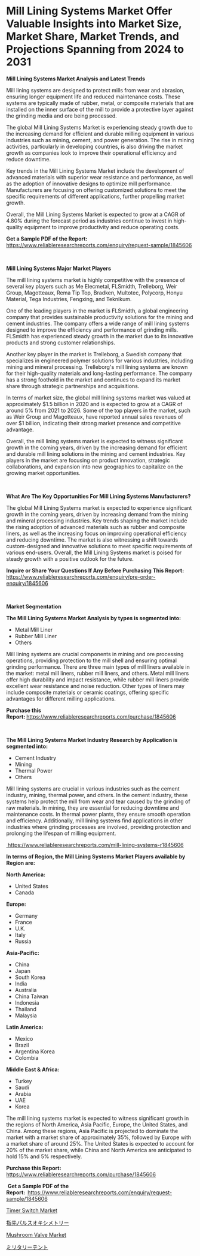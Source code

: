 <p><h1>Mill Lining Systems Market Offer Valuable Insights into Market Size, Market Share, Market Trends, and Projections Spanning from 2024 to 2031</h1></p><p><strong>Mill Lining Systems Market Analysis and Latest Trends</strong></p>
<p><p>Mill lining systems are designed to protect mills from wear and abrasion, ensuring longer equipment life and reduced maintenance costs. These systems are typically made of rubber, metal, or composite materials that are installed on the inner surface of the mill to provide a protective layer against the grinding media and ore being processed.</p><p>The global Mill Lining Systems Market is experiencing steady growth due to the increasing demand for efficient and durable milling equipment in various industries such as mining, cement, and power generation. The rise in mining activities, particularly in developing countries, is also driving the market growth as companies look to improve their operational efficiency and reduce downtime.</p><p>Key trends in the Mill Lining Systems Market include the development of advanced materials with superior wear resistance and performance, as well as the adoption of innovative designs to optimize mill performance. Manufacturers are focusing on offering customized solutions to meet the specific requirements of different applications, further propelling market growth.</p><p>Overall, the Mill Lining Systems Market is expected to grow at a CAGR of 4.80% during the forecast period as industries continue to invest in high-quality equipment to improve productivity and reduce operating costs.</p></p>
<p><strong>Get a Sample PDF of the Report:&nbsp;</strong> <a href="https://www.reliableresearchreports.com/enquiry/request-sample/1845606">https://www.reliableresearchreports.com/enquiry/request-sample/1845606</a></p>
<p>&nbsp;</p>
<p><strong>Mill Lining Systems Major Market Players</strong></p>
<p><p>The mill lining systems market is highly competitive with the presence of several key players such as Me Elecmetal, FLSmidth, Trelleborg, Weir Group, Magotteaux, Rema Tip Top, Bradken, Multotec, Polycorp, Honyu Material, Tega Industries, Fengxing, and Teknikum.</p><p>One of the leading players in the market is FLSmidth, a global engineering company that provides sustainable productivity solutions for the mining and cement industries. The company offers a wide range of mill lining systems designed to improve the efficiency and performance of grinding mills. FLSmidth has experienced steady growth in the market due to its innovative products and strong customer relationships.</p><p>Another key player in the market is Trelleborg, a Swedish company that specializes in engineered polymer solutions for various industries, including mining and mineral processing. Trelleborg's mill lining systems are known for their high-quality materials and long-lasting performance. The company has a strong foothold in the market and continues to expand its market share through strategic partnerships and acquisitions.</p><p>In terms of market size, the global mill lining systems market was valued at approximately $1.5 billion in 2020 and is expected to grow at a CAGR of around 5% from 2021 to 2026. Some of the top players in the market, such as Weir Group and Magotteaux, have reported annual sales revenues of over $1 billion, indicating their strong market presence and competitive advantage.</p><p>Overall, the mill lining systems market is expected to witness significant growth in the coming years, driven by the increasing demand for efficient and durable mill lining solutions in the mining and cement industries. Key players in the market are focusing on product innovation, strategic collaborations, and expansion into new geographies to capitalize on the growing market opportunities.</p></p>
<p>&nbsp;</p>
<p><strong>What Are The Key Opportunities For Mill Lining Systems Manufacturers?</strong></p>
<p><p>The global Mill Lining Systems market is expected to experience significant growth in the coming years, driven by increasing demand from the mining and mineral processing industries. Key trends shaping the market include the rising adoption of advanced materials such as rubber and composite liners, as well as the increasing focus on improving operational efficiency and reducing downtime. The market is also witnessing a shift towards custom-designed and innovative solutions to meet specific requirements of various end-users. Overall, the Mill Lining Systems market is poised for steady growth with a positive outlook for the future.</p></p>
<p><strong>Inquire or Share Your Questions If Any Before Purchasing This Report:</strong> <a href="https://www.reliableresearchreports.com/enquiry/pre-order-enquiry/1845606">https://www.reliableresearchreports.com/enquiry/pre-order-enquiry/1845606</a></p>
<p>&nbsp;</p>
<p><strong>Market Segmentation</strong></p>
<p><strong>The Mill Lining Systems Market Analysis by types is segmented into:</strong></p>
<p><ul><li>Metal Mill Liner</li><li>Rubber Mill Liner</li><li>Others</li></ul></p>
<p><p>Mill lining systems are crucial components in mining and ore processing operations, providing protection to the mill shell and ensuring optimal grinding performance. There are three main types of mill liners available in the market: metal mill liners, rubber mill liners, and others. Metal mill liners offer high durability and impact resistance, while rubber mill liners provide excellent wear resistance and noise reduction. Other types of liners may include composite materials or ceramic coatings, offering specific advantages for different milling applications.</p></p>
<p><strong>Purchase this Report:&nbsp;</strong><a href="https://www.reliableresearchreports.com/purchase/1845606">https://www.reliableresearchreports.com/purchase/1845606</a></p>
<p>&nbsp;</p>
<p><strong>The Mill Lining Systems Market Industry Research by Application is segmented into:</strong></p>
<p><ul><li>Cement Industry</li><li>Mining</li><li>Thermal Power</li><li>Others</li></ul></p>
<p><p>Mill lining systems are crucial in various industries such as the cement industry, mining, thermal power, and others. In the cement industry, these systems help protect the mill from wear and tear caused by the grinding of raw materials. In mining, they are essential for reducing downtime and maintenance costs. In thermal power plants, they ensure smooth operation and efficiency. Additionally, mill lining systems find applications in other industries where grinding processes are involved, providing protection and prolonging the lifespan of milling equipment.</p></p>
<p><a href="https://www.reliableresearchreports.com/mill-lining-systems-r1845606">&nbsp;https://www.reliableresearchreports.com/mill-lining-systems-r1845606</a></p>
<p><strong>In terms of Region, the Mill Lining Systems Market Players available by Region are:</strong></p>
<p>
    <p> <strong> North America: </strong>
        <ul>
            <li>United States</li>
            <li>Canada</li>
        </ul>
        </p> 
    <p> <strong> Europe: </strong>
        <ul>
            <li>Germany</li>
            <li>France</li>
            <li>U.K.</li>
            <li>Italy</li>
            <li>Russia</li>
        </ul>
        </p> 
    <p> <strong> Asia-Pacific: </strong>
        <ul>
            <li>China</li>
            <li>Japan</li>
            <li>South Korea</li>
            <li>India</li>
            <li>Australia</li>
            <li>China Taiwan</li>
            <li>Indonesia</li>
            <li>Thailand</li>
            <li>Malaysia</li>
        </ul>
        </p> 
    <p> <strong> Latin America: </strong>
        <ul>
            <li>Mexico</li>
            <li>Brazil</li>
            <li>Argentina Korea</li>
            <li>Colombia</li>
        </ul>
        </p> 
    <p> <strong> Middle East & Africa: </strong>
        <ul>
            <li>Turkey</li>
            <li>Saudi</li>
            <li>Arabia</li>
            <li>UAE</li>
            <li>Korea</li>
        </ul>
    </p>
    </p>
<p><p>The mill lining systems market is expected to witness significant growth in the regions of North America, Asia Pacific, Europe, the United States, and China. Among these regions, Asia Pacific is projected to dominate the market with a market share of approximately 35%, followed by Europe with a market share of around 25%. The United States is expected to account for 20% of the market share, while China and North America are anticipated to hold 15% and 5% respectively.</p></p>
<p><strong>Purchase this Report: </strong><a href="https://www.reliableresearchreports.com/purchase/1845606">https://www.reliableresearchreports.com/purchase/1845606</a></p>
<p>&nbsp;<strong>Get a Sample PDF of the Report:&nbsp;&nbsp;</strong><a href="https://www.reliableresearchreports.com/enquiry/request-sample/1845606">https://www.reliableresearchreports.com/enquiry/request-sample/1845606</a></p>
<p><strong></strong></p>
<p><p><a href="https://github.com/brentleyjimmiealvaradoz4l1rea/Market-Research-Report-List-2/blob/main/timer-switch-market.md">Timer Switch Market</a></p><p><a href="https://github.com/EstaSprer20231/Market-Research-Report-List-1/blob/main/931359221341.md">指先パルスオキシメトリー</a></p><p><a href="https://github.com/Angelnienowdseej3e45z3p8c/Market-Research-Report-List-2/blob/main/mushroom-valve-market.md">Mushroom Valve Market</a></p><p><a href="https://github.com/vlcostes/Market-Research-Report-List-1/blob/main/249516321340.md">ミリタリーテント</a></p></p>